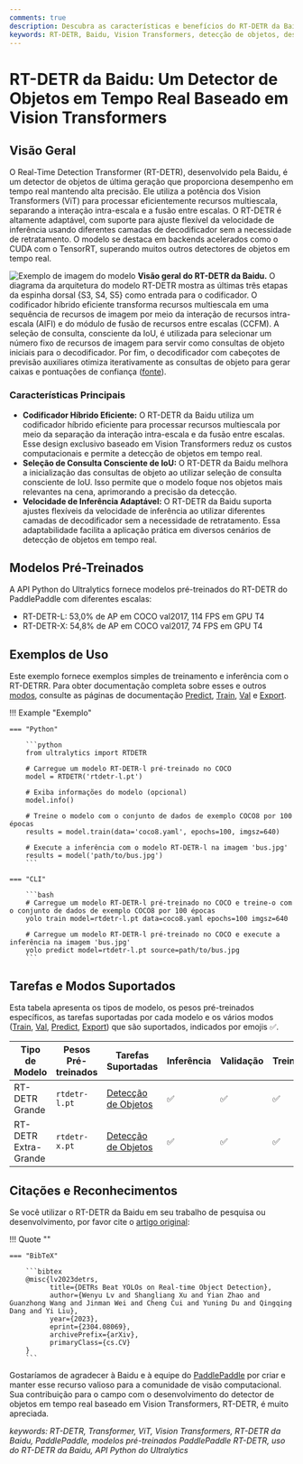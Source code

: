 ```yaml
---
comments: true
description: Descubra as características e benefícios do RT-DETR da Baidu, um detector de objetos em tempo real eficiente e adaptável baseado em Vision Transformers, incluindo modelos pré-treinados.
keywords: RT-DETR, Baidu, Vision Transformers, detecção de objetos, desempenho em tempo real, CUDA, TensorRT, seleção de consulta IoU, Ultralytics, API Python, PaddlePaddle
---
```


# RT-DETR da Baidu: Um Detector de Objetos em Tempo Real Baseado em Vision Transformers

## Visão Geral

O Real-Time Detection Transformer (RT-DETR), desenvolvido pela Baidu, é um detector de objetos de última geração que proporciona desempenho em tempo real mantendo alta precisão. Ele utiliza a potência dos Vision Transformers (ViT) para processar eficientemente recursos multiescala, separando a interação intra-escala e a fusão entre escalas. O RT-DETR é altamente adaptável, com suporte para ajuste flexível da velocidade de inferência usando diferentes camadas de decodificador sem a necessidade de retratamento. O modelo se destaca em backends acelerados como o CUDA com o TensorRT, superando muitos outros detectores de objetos em tempo real.

![Exemplo de imagem do modelo](https://user-images.githubusercontent.com/26833433/238963168-90e8483f-90aa-4eb6-a5e1-0d408b23dd33.png)
**Visão geral do RT-DETR da Baidu.** O diagrama da arquitetura do modelo RT-DETR mostra as últimas três etapas da espinha dorsal {S3, S4, S5} como entrada para o codificador. O codificador híbrido eficiente transforma recursos multiescala em uma sequência de recursos de imagem por meio da interação de recursos intra-escala (AIFI) e do módulo de fusão de recursos entre escalas (CCFM). A seleção de consulta, consciente da IoU, é utilizada para selecionar um número fixo de recursos de imagem para servir como consultas de objeto iniciais para o decodificador. Por fim, o decodificador com cabeçotes de previsão auxiliares otimiza iterativamente as consultas de objeto para gerar caixas e pontuações de confiança ([fonte](https://arxiv.org/pdf/2304.08069.pdf)).

### Características Principais

- **Codificador Híbrido Eficiente:** O RT-DETR da Baidu utiliza um codificador híbrido eficiente para processar recursos multiescala por meio da separação da interação intra-escala e da fusão entre escalas. Esse design exclusivo baseado em Vision Transformers reduz os custos computacionais e permite a detecção de objetos em tempo real.
- **Seleção de Consulta Consciente de IoU:** O RT-DETR da Baidu melhora a inicialização das consultas de objeto ao utilizar seleção de consulta consciente de IoU. Isso permite que o modelo foque nos objetos mais relevantes na cena, aprimorando a precisão da detecção.
- **Velocidade de Inferência Adaptável:** O RT-DETR da Baidu suporta ajustes flexíveis da velocidade de inferência ao utilizar diferentes camadas de decodificador sem a necessidade de retratamento. Essa adaptabilidade facilita a aplicação prática em diversos cenários de detecção de objetos em tempo real.

## Modelos Pré-Treinados

A API Python do Ultralytics fornece modelos pré-treinados do RT-DETR do PaddlePaddle com diferentes escalas:

- RT-DETR-L: 53,0% de AP em COCO val2017, 114 FPS em GPU T4
- RT-DETR-X: 54,8% de AP em COCO val2017, 74 FPS em GPU T4

## Exemplos de Uso

Este exemplo fornece exemplos simples de treinamento e inferência com o RT-DETRR. Para obter documentação completa sobre esses e outros [modos](../modes/index.md), consulte as páginas de documentação [Predict](../modes/predict.md), [Train](../modes/train.md), [Val](../modes/val.md) e [Export](../modes/export.md).

!!! Example "Exemplo"

    === "Python"

        ```python
        from ultralytics import RTDETR

        # Carregue um modelo RT-DETR-l pré-treinado no COCO
        model = RTDETR('rtdetr-l.pt')

        # Exiba informações do modelo (opcional)
        model.info()

        # Treine o modelo com o conjunto de dados de exemplo COCO8 por 100 épocas
        results = model.train(data='coco8.yaml', epochs=100, imgsz=640)

        # Execute a inferência com o modelo RT-DETR-l na imagem 'bus.jpg'
        results = model('path/to/bus.jpg')
        ```

    === "CLI"

        ```bash
        # Carregue um modelo RT-DETR-l pré-treinado no COCO e treine-o com o conjunto de dados de exemplo COCO8 por 100 épocas
        yolo train model=rtdetr-l.pt data=coco8.yaml epochs=100 imgsz=640

        # Carregue um modelo RT-DETR-l pré-treinado no COCO e execute a inferência na imagem 'bus.jpg'
        yolo predict model=rtdetr-l.pt source=path/to/bus.jpg
        ```

## Tarefas e Modos Suportados

Esta tabela apresenta os tipos de modelo, os pesos pré-treinados específicos, as tarefas suportadas por cada modelo e os vários modos ([Train](../modes/train.md), [Val](../modes/val.md), [Predict](../modes/predict.md), [Export](../modes/export.md)) que são suportados, indicados por emojis ✅.

| Tipo de Modelo       | Pesos Pré-treinados | Tarefas Suportadas                        | Inferência | Validação | Treinamento | Exportação |
|----------------------|---------------------|-------------------------------------------|------------|-----------|-------------|------------|
| RT-DETR Grande       | `rtdetr-l.pt`       | [Detecção de Objetos](../tasks/detect.md) | ✅          | ✅         | ✅           | ✅          |
| RT-DETR Extra-Grande | `rtdetr-x.pt`       | [Detecção de Objetos](../tasks/detect.md) | ✅          | ✅         | ✅           | ✅          |

## Citações e Reconhecimentos

Se você utilizar o RT-DETR da Baidu em seu trabalho de pesquisa ou desenvolvimento, por favor cite o [artigo original](https://arxiv.org/abs/2304.08069):

!!! Quote ""

    === "BibTeX"

        ```bibtex
        @misc{lv2023detrs,
              title={DETRs Beat YOLOs on Real-time Object Detection},
              author={Wenyu Lv and Shangliang Xu and Yian Zhao and Guanzhong Wang and Jinman Wei and Cheng Cui and Yuning Du and Qingqing Dang and Yi Liu},
              year={2023},
              eprint={2304.08069},
              archivePrefix={arXiv},
              primaryClass={cs.CV}
        }
        ```

Gostaríamos de agradecer à Baidu e à equipe do [PaddlePaddle](https://github.com/PaddlePaddle/PaddleDetection) por criar e manter esse recurso valioso para a comunidade de visão computacional. Sua contribuição para o campo com o desenvolvimento do detector de objetos em tempo real baseado em Vision Transformers, RT-DETR, é muito apreciada.

*keywords: RT-DETR, Transformer, ViT, Vision Transformers, RT-DETR da Baidu, PaddlePaddle, modelos pré-treinados PaddlePaddle RT-DETR, uso do RT-DETR da Baidu, API Python do Ultralytics*
